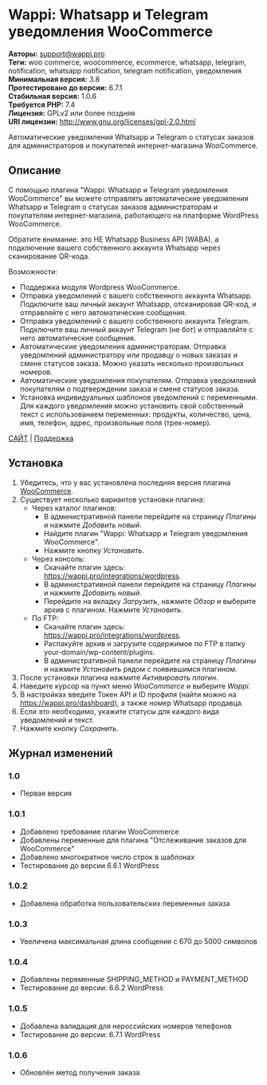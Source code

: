 # Wappi: Whatsapp и Telegram уведомления WooCommerce

**Авторы:** support@wappi.pro  
**Теги:** woo commerce, woocommerce, ecommerce, whatsapp, telegram, notification, whatsapp notification, telegram notification, уведомления  
**Минимальная версия:** 3.8  
**Протестировано до версии:** 6.7.1  
**Стабильная версия:** 1.0.6  
**Требуется PHP:** 7.4  
**Лицензия:** GPLv2 или более поздняя  
**URI лицензии:** http://www.gnu.org/licenses/gpl-2.0.html  

Автоматические уведомления Whatsapp и Telegram о статусах заказов для администраторов и покупателей интернет-магазина WooCommerce.

## Описание

С помощью плагина "Wappi: Whatsapp и Telegram уведомления WooCommerce" вы можете отправлять автоматические уведомления Whatsapp и Telegram о статусах заказов администраторам и покупателям интернет-магазина, работающего на платформе WordPress WooCommerce.

Обратите внимание: это НЕ Whatsapp Business API (WABA), а подключение вашего собственного аккаунта Whatsapp через сканирование QR-кода.

Возможности:

* Поддержка модуля Wordpress WooCommerce.
* Отправка уведомлений с вашего собственного аккаунта Whatsapp. Подключите ваш личный аккаунт Whatsapp, отсканировав QR-код, и отправляйте с него автоматические сообщения.
* Отправка уведомлений с вашего собственного аккаунта Telegram. Подключите ваш личный аккаунт Telegram (не бот) и отправляйте с него автоматические сообщения.
* Автоматические уведомления администраторам. Отправка уведомлений администратору или продавцу о новых заказах и смене статусов заказа. Можно указать несколько произвольных номеров.
* Автоматические уведомления покупателям. Отправка уведомлений покупателям о подтверждении заказа и смене статусов заказа.
* Установка индивидуальных шаблонов уведомлений с переменными. Для каждого уведомления можно установить свой собственный текст с использованием переменных: продукты, количество, цена, имя, телефон, адрес, произвольные поля (трек-номер).

[САЙТ](https://wappi.pro/) | [Поддержка](https://t.me/wappi_support)

## Установка

1. Убедитесь, что у вас установлена последняя версия плагина [WooCommerce](http://www.woothemes.com/woocommerce).
2. Существует несколько вариантов установки плагина:
    * Через каталог плагинов:
        - В административной панели перейдите на страницу *Плагины* и нажмите *Добавить новый*.
        - Найдите плагин "Wappi: Whatsapp и Telegram уведомления WooCommerce".
        - Нажмите кнопку *Установить*.
    * Через консоль:
        - Скачайте плагин здесь: https://wappi.pro/integrations/wordpress.
        - В административной панели перейдите на страницу *Плагины* и нажмите *Добавить новый*.
        - Перейдите на вкладку *Загрузить*, нажмите *Обзор* и выберите архив с плагином. Нажмите *Установить*.
    * По FTP:
        - Скачайте плагин здесь: https://wappi.pro/integrations/wordpress.
        - Распакуйте архив и загрузите содержимое по FTP в папку your-domain/wp-content/plugins.
        - В административной панели перейдите на страницу *Плагины* и нажмите *Установить* рядом с появившимся плагином.
3. После установки плагина нажмите *Активировать плагин*.
4. Наведите курсор на пункт меню *WooCommerce* и выберите *Wappi*.
5. В настройках введите Токен API и ID профиля (найти можно на https://wappi.pro/dashboard), а также номер Whatsapp продавца.
6. Если это необходимо, укажите статусы для каждого вида уведомлений и текст.
7. Нажмите кнопку *Сохранить*.

## Журнал изменений

### 1.0

- Первая версия

### 1.0.1

- Добавлено требование плагин WooCommerce
- Добавлены переменные для плагина "Отслеживание заказов для WooCommerce"
- Добавлено многократное число строк в шаблонах
- Тестирование до версии 6.6.1 WordPress

### 1.0.2

- Добавлена обработка пользовательских переменных заказа

### 1.0.3

- Увеличена максимальная длина сообщения с 670 до 5000 символов

### 1.0.4

- Добавлены переменные SHIPPING_METHOD и PAYMENT_METHOD
- Тестирование до версии: 6.6.2 WordPress

### 1.0.5

- Добавлена валидация для нероссийских номеров телефонов
- Тестирование до версии: 6.7.1 WordPress

### 1.0.6

- Обновлён метод получения заказа